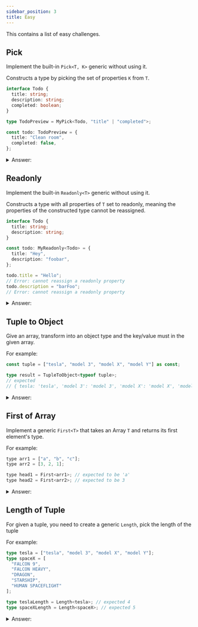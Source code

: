 ```yaml
---
sidebar_position: 3
title: Easy
---
```


This contains a list of easy challenges.

## Pick

Implement the built-in `Pick<T, K>` generic without using it.

Constructs a type by picking the set of properties `K` from `T`.

```ts
interface Todo {
  title: string;
  description: string;
  completed: boolean;
}

type TodoPreview = MyPick<Todo, "title" | "completed">;

const todo: TodoPreview = {
  title: "Clean room",
  completed: false,
};
```

<details>
<summary>Answer:</summary>

```ts
type MyPick<T, K extends keyof T> = {
  [P in K]: T[P];
};
```

**Note:**

I was doing the `Tuple to Object` challenge, I found out that you can use [mapped types](https://www.typescriptlang.org/docs/handbook/2/mapped-types.html) to declare type(s) based on index, which is why I updated this note.

</details>

## Readonly

Implement the built-in `Readonly<T>` generic without using it.

Constructs a type with all properties of `T` set to readonly, meaning the properties of the constructed type cannot be reassigned.

```ts
interface Todo {
  title: string;
  description: string;
}

const todo: MyReadonly<Todo> = {
  title: "Hey",
  description: "foobar",
};

todo.title = "Hello";
// Error: cannot reassign a readonly property
todo.description = "barFoo";
// Error: cannot reassign a readonly property
```

<details>
<summary>Answer:</summary>

```ts
type MyReadonly<T> = {
  readonly [P in keyof T]: T[P];
};
```

**Note:**

The `keyof` operator takes an object type and produces a string or numeric literal union of its keys.

More on `keyof` operator [here](https://www.typescriptlang.org/docs/handbook/2/keyof-types.html)

Check this [mapped types](https://www.typescriptlang.org/docs/handbook/2/mapped-types.html) as well

</details>

## Tuple to Object

Give an array, transform into an object type and the key/value must in the given array.

For example:

```ts
const tuple = ["tesla", "model 3", "model X", "model Y"] as const;

type result = TupleToObject<typeof tuple>;
// expected
// { tesla: 'tesla', 'model 3': 'model 3', 'model X': 'model X', 'model Y': 'model Y'}
```

<details>
<summary>Answer:</summary>

```ts
type TupleToObject<T extends readonly (string | number)[]> = {
  [K in T[number]]: K;
};
```

**Note:**

[TupleToObject Walkthrough](https://nickangeli.com/posts/typescript-type-challenge-tupletoobject-walkthrough/)

[Mapped Types](https://www.typescriptlang.org/docs/handbook/2/mapped-types.html) - for how to map through object with its type

</details>

## First of Array

Implement a generic `First<T>` that takes an Array `T` and returns its first element's type.

For example:

```js
type arr1 = ["a", "b", "c"];
type arr2 = [3, 2, 1];

type head1 = First<arr1>; // expected to be 'a'
type head2 = First<arr2>; // expected to be 3
```

<details>
<summary>Answer:</summary>

```ts
type First<T extends any[]> = T extends [] ? never : T[0];
```

**Note:**

First try with `T[0]` and this got all beside the `First<[]>`

Can use [indexed Access Types](https://www.typescriptlang.org/docs/handbook/2/indexed-access-types.html)

</details>

## Length of Tuple

For given a tuple, you need to create a generic `Length`, pick the length of the tuple

For example:

```ts
type tesla = ["tesla", "model 3", "model X", "model Y"];
type spaceX = [
  "FALCON 9",
  "FALCON HEAVY",
  "DRAGON",
  "STARSHIP",
  "HUMAN SPACEFLIGHT"
];

type teslaLength = Length<tesla>; // expected 4
type spaceXLength = Length<spaceX>; // expected 5
```

<details>
<summary>Answer:</summary>

```ts
type Length<T extends readonly any[]> = T["length"];
```

**Note:**

`T["Length"]` will give the length of the array

</details>
